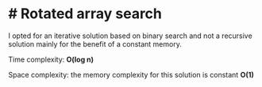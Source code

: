 # # Rotated array search

I opted for an iterative solution based on binary search and not a recursive solution mainly for the benefit of a constant memory.

Time complexity: __O(log n)__

Space complexity: the memory complexity for this solution is constant __O(1)__
